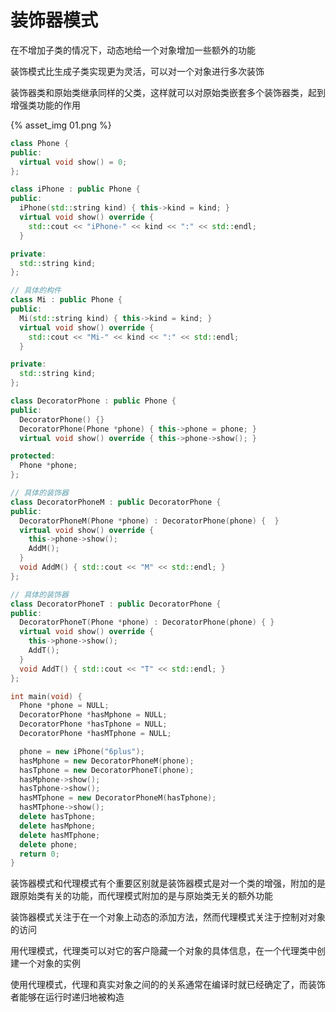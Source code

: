 # 装饰器模式

在不增加子类的情况下，动态地给一个对象增加一些额外的功能

装饰模式比生成子类实现更为灵活，可以对一个对象进行多次装饰

装饰器类和原始类继承同样的父类，这样就可以对原始类嵌套多个装饰器类，起到增强类功能的作用

{% asset_img 01.png %}

```cpp
class Phone {
public:
  virtual void show() = 0;
};

class iPhone : public Phone {
public:
  iPhone(std::string kind) { this->kind = kind; }
  virtual void show() override {
    std::cout << "iPhone-" << kind << ":" << std::endl;
  }

private:
  std::string kind;
};

// 具体的构件
class Mi : public Phone {
public:
  Mi(std::string kind) { this->kind = kind; }
  virtual void show() override {
    std::cout << "Mi-" << kind << ":" << std::endl;
  }

private:
  std::string kind;
};

class DecoratorPhone : public Phone {
public:
  DecoratorPhone() {}
  DecoratorPhone(Phone *phone) { this->phone = phone; }
  virtual void show() override { this->phone->show(); }

protected:
  Phone *phone;
};

// 具体的装饰器
class DecoratorPhoneM : public DecoratorPhone {
public:
  DecoratorPhoneM(Phone *phone) : DecoratorPhone(phone) {  }
  virtual void show() override {
    this->phone->show();
    AddM();
  }
  void AddM() { std::cout << "M" << std::endl; }
};

// 具体的装饰器
class DecoratorPhoneT : public DecoratorPhone {
public:
  DecoratorPhoneT(Phone *phone) : DecoratorPhone(phone) { }
  virtual void show() override {
    this->phone->show();
    AddT();
  }
  void AddT() { std::cout << "T" << std::endl; }
};

int main(void) {
  Phone *phone = NULL;
  DecoratorPhone *hasMphone = NULL;
  DecoratorPhone *hasTphone = NULL;
  DecoratorPhone *hasMTphone = NULL;

  phone = new iPhone("6plus");
  hasMphone = new DecoratorPhoneM(phone);
  hasTphone = new DecoratorPhoneT(phone);
  hasMphone->show();
  hasTphone->show();
  hasMTphone = new DecoratorPhoneM(hasTphone);
  hasMTphone->show();
  delete hasTphone;
  delete hasMphone;
  delete hasMTphone;
  delete phone;
  return 0;
}
```

装饰器模式和代理模式有个重要区别就是装饰器模式是对一个类的增强，附加的是跟原始类有关的功能，而代理模式附加的是与原始类无关的额外功能

装饰器模式关注于在一个对象上动态的添加方法，然而代理模式关注于控制对对象的访问

用代理模式，代理类可以对它的客户隐藏一个对象的具体信息，在一个代理类中创建一个对象的实例

使用代理模式，代理和真实对象之间的的关系通常在编译时就已经确定了，而装饰者能够在运行时递归地被构造